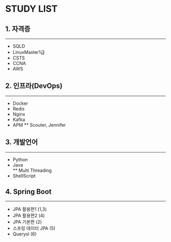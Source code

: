# STUDY LIST   
## 1. 자격증   
---
- SQLD   
- LinuxMaster1급   
- CSTS   
- CCNA   
- AWS

## 2. 인프라(DevOps)
---
- Docker
- Redis   
- Nginx   
- Kafka
- APM
** Scouter, Jennifer   

## 3. 개발언어   
---
- Python   
- Java   
**  Multi Threading      
- ShellScript

## 4. Spring Boot
---
- JPA 활용편1 (1,3)
- JPA 활용편2 (4)
- JPA 기본편 (2)
- 스프링 데이터 JPA (5)
- Querysl (6)

